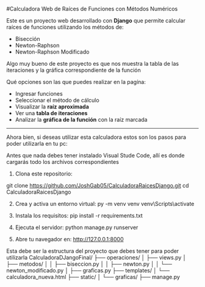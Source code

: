 #Calculadora Web de Raíces de Funciones con Métodos Numéricos

Este es un proyecto web desarrollado con **Django** que permite calcular raíces de funciones utilizando los métodos de:

- Bisección  
- Newton-Raphson  
- Newton-Raphson Modificado

Algo muy bueno de este proyecto es que nos muestra la tabla de las iteraciones y la gráfica correspondiente de la función

Qué opciones son las que puedes realizar en la pagína:
- Ingresar funciones
- Seleccionar el método de cálculo
- Visualizar la **raíz aproximada**
- Ver una **tabla de iteraciones**
- Analizar la **gráfica de la función** con la raíz marcada

---
Ahora bien, si deseas utilizar esta calculadora estos son los pasos para poder utilizarla en tu pc:

Antes que nada debes tener instalado Visual Stude Code, allí es donde cargarás todo los archivos correspondientes

1. Clona este repositorio:

git clone https://github.com/JoshGab05/CalculadoraRaicesDjango.git
cd CalculadoraRaicesDjango

2. Crea y activa un entorno virtual:
py -m venv venv
venv\Scripts\activate

3. Instala los requisitos:
pip install -r requirements.txt

4. Ejecuta el servidor:
python manage.py runserver

5. Abre tu navegador en:
http://127.0.0.1:8000

Esta debe ser la estructura del proyecto que debes tener para poder utilizarla
CalculadoraDJangoFinal/
├── operaciones/
│   ├── views.py
│   ├── metodos/
│   │   ├── biseccion.py
│   │   ├── newton.py
│   │   └── newton_modificado.py
│   ├── graficas.py
├── templates/
│   └── calculadora_nueva.html
├── static/
│   └── graficas/
├── manage.py

